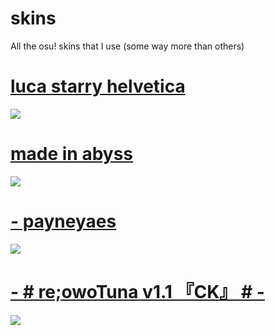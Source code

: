 # skins
All the osu! skins that I use (some way more than others)

# [luca starry helvetica](https://drive.google.com/file/d/11cuKv2F4mSBBDh1i1s48CI-RTwVlIQR1/view)
![](https://i.imgur.com/LA6cRGK.png)


# [made in abyss](https://www.reddit.com/r/OsuSkins/comments/hoak7j/std_only_made_in_abyss_hdsd_169/)
![](https://i.imgur.com/DAvpqfX.png)

# [- payneyaes](https://payney.s-ul.eu/9siEeMsr)
![](https://osu.ppy.sh/ss/15485188/4bb4)

# [-        # re;owoTuna v1.1 『CK』 #        -](https://drive.google.com/file/d/1pS9Wic54_SaVUQK1A7UKHXBCsR7OlRi8/view?usp=sharing)
![](https://i.imgur.com/Mq8ofx1.png)
